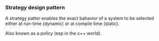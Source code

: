 ### Strategy design pattern

A strategy patter enables the exact bahavior of a system to be
selected either at run-time (dynamic) or at compile time (static).

Also known as a policy (esp in the c++ world).

